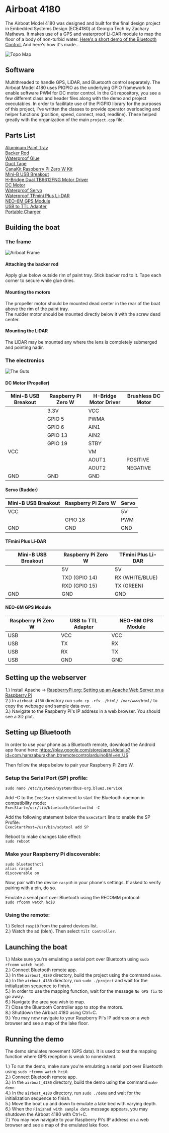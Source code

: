 # Airboat 4180
The Airboat Model 4180 was designed and built for the final design project in Embedded Systems Design (ECE4180) at Georgia Tech by Zachary Mathews. It makes use of a GPS and waterproof Li-DAR module to map the floor of a body of non-turbid water. [Here's a short demo of the Bluetooth Control.](https://youtu.be/RI1v7Tg6mDw) And here's how it's made...

![Topo Map](https://github.com/zachcmathews/airboat_4180/blob/master/documentation/map.png)

## Software
Multithreaded to handle GPS, LiDAR, and Bluetooth control separately. The Airboat Model 4180 uses PIGPIO as the underlying GPIO framework to enable software PWM for DC motor control. In the Git repository, you see a few different class and header files along with the demo and project executables. In order to facilitate use of the PIGPIO library for the purposes of this project, I've written the classes to provide operator overloading and helper functions (position, speed, connect, read, readline). These helped greatly with the organization of the main `project.cpp` file.

## Parts List
[Aluminum Paint Tray](https://www.walmart.com/ip/METAL-TRAY/17165827?wmlspartner=wlpa&selectedSellerId=0&wl13=3775&adid=22222222227016740642&wl0=&wl1=g&wl2=c&wl3=48112424552&wl4=pla-96451202432&wl5=9010937&wl6=&wl7=&wl8=&wl9=pla&wl10=8175035&wl11=local&wl12=17165827&veh=sem&gclid=CjwKCAiA8qLvBRAbEiwAE_ZzPfbbJKlvOlJf9ABkXKlE1sk-SRmC3CgY20eVEAUPCWGY1to3k5PSqBoCwb8QAvD_BwE)\
[Backer Rod](https://www.amazon.com/M-D-Building-Products-71480-20-Feet/dp/B000BQWOC0/ref=sr_1_2?keywords=1%2F2%22+backer+rod&qid=1576033121&sr=8-2)\
[Waterproof Glue](https://www.amazon.com/Gorilla-Clear-Contact-Adhesive-Waterproof/dp/B06WGSRM4Z/ref=sr_1_3?keywords=waterproof+glue&qid=1575601076&sr=8-3)\
[Duct Tape](https://www.amazon.com/Duck-Brand-241414-Single-Transparent/dp/B01F3H8M0E/ref=sr_1_13?keywords=clear+duct+tape&qid=1576035820&sr=8-13)\
[CanaKit Raspberry Pi Zero W Kit](https://www.amazon.com/gp/product/B072N3X39J/ref=ppx_yo_dt_b_asin_title_o08_s00?ie=UTF8&psc=1)\
[Mini-B USB Breakout](https://www.sparkfun.com/products/9966)\
[H-Bridge Dual TB6612FNG Motor Driver](https://www.sparkfun.com/products/14450)\
[DC Motor](https://www.amazon.com/gp/product/B00BG9K2VQ/ref=ppx_yo_dt_b_asin_title_o04_s00?ie=UTF8&psc=1)\
[Waterproof Servo](https://www.amazon.com/gp/product/B076CNKQX4/ref=ppx_yo_dt_b_asin_title_o00_s01?ie=UTF8&psc=1)\
[Waterproof TFmini Plus Li-DAR](https://www.amazon.com/gp/product/B07PWW3FWJ/ref=ppx_yo_dt_b_asin_title_o00_s00?ie=UTF8&psc=1)\
[NEO-6M GPS Module](https://www.amazon.com/gp/product/B01D1D0F5M/ref=ppx_yo_dt_b_asin_title_o04_s01?ie=UTF8&psc=1)\
[USB to TTL Adapter](https://www.amazon.com/gp/product/B075N82CDL/ref=ppx_yo_dt_b_asin_title_o01_s00?ie=UTF8&psc=1)\
[Portable Charger](https://www.amazon.com/Portable-RAVPower-22000mAh-External-Compatible/dp/B07YCC7MD2/ref=sr_1_1?keywords=2a+portable+charger+usb&qid=1576037773&sr=8-1)


## Building the boat

### The frame
![Airboat Frame](https://github.com/zachcmathews/airboat_4180/blob/master/documentation/frame.jpg)
#### Attaching the backer rod
Apply glue below outside rim of paint tray. Stick backer rod to it. Tape each corner to secure while glue dries.

#### Mounting the motors
The propeller motor should be mounted dead center in the rear of the boat above the rim of the paint tray.\
The rudder motor should be mounted directly below it with the screw dead center.

#### Mounting the LiDAR
The LiDAR may be mounted any where the lens is completely submerged and pointing nadir.

### The electronics
![The Guts](https://github.com/zachcmathews/airboat_4180/blob/master/documentation/electronics.jpg)

#### DC Motor (Propeller)
| Mini-B USB Breakout | Raspberry Pi Zero W | H-Bridge Motor Driver | Brushless DC Motor |
|---------------------|---------------------|-----------------------|--------------------|
|                     | 3.3V                | VCC                   |                    |
|                     | GPIO 5              | PWMA                  |                    |
|                     | GPIO 6              | AIN1                  |                    |
|                     | GPIO 13             | AIN2                  |                    |
|                     | GPIO 19             | STBY                  |                    |
| VCC                 |                     | VM                    |                    |
|                     |                     | AOUT1                 | POSITIVE           |
|                     |                     | AOUT2                 | NEGATIVE           |
| GND                 | GND                 | GND                   |                    |

#### Servo (Rudder)
| Mini-B USB Breakout | Raspberry Pi Zero W | Servo |
|---------------------|---------------------|-------|
| VCC                 |                     | 5V    |
|                     | GPIO 18             | PWM   |
| GND                 | GND                 | GND   |

#### TFmini Plus Li-DAR
| Mini-B USB Breakout | Raspberry Pi Zero W | TFmini Plus Li-DAR |
|---------------------|---------------------|--------------------|
|                     | 5V                  | 5V                 |
|                     | TXD (GPIO 14)       | RX (WHITE/BLUE)    |
|                     | RXD (GPIO 15)       | TX (GREEN)         |
| GND                 | GND                 | GND                |

#### NEO-6M GPS Module
| Raspberry Pi Zero W | USB to TTL Adapter | NEO-6M GPS Module |
|---------------------|--------------------|-------------------|
| USB                 | VCC                | VCC               |
| USB                 | TX                 | RX                |
| USB                 | RX                 | TX                |
| USB                 | GND                | GND               |


## Setting up the webserver
1.) Install Apache -> [RaspberryPi.org: Setting up an Apache Web Server on a Raspberry Pi](https://www.raspberrypi.org/documentation/remote-access/web-server/apache.md)\
2.) In `airboat_4180` directory run `sudo cp -rfv ./html/ /var/www/html/` to copy the webpage and sample data over.\
3.) Navigate to the Raspberry Pi's IP address in a web browser. You should see a 3D plot.


## Setting up Bluetooth
In order to use your phone as a Bluetooth remote, download the Android app found here: https://play.google.com/store/apps/details?id=com.hamzaburakhan.btremotecontrolarduino&hl=en_US

Then follow the steps below to pair your Raspberry Pi Zero W.

### Setup the Serial Port (SP) profile:
`sudo nano /etc/systemd/system/dbus-org.bluez.service`

Add -C to the `ExecStart` statement to start the Bluetooth daemon in compatibility mode:\
`ExecStart=/usr/lib/bluetooth/bluetoothd -C`

Add the following statement below the `ExecStart` line to enable the SP Profile:\
`ExecStartPost=/usr/bin/sdptool add SP`

Reboot to make changes take effect:\
`sudo reboot`

### Make your Raspberry Pi discoverable:
`sudo bluetoothctl`\
`alias raspi0`\
`discoverable on`

Now, pair with the device `raspi0` in your phone's settings. If asked to verify pairing with a pin, do so.

Emulate a serial port over Bluetooth using the RFCOMM protocol:\
`sudo rfcomm watch hci0`

### Using the remote:
1.) Select `raspi0` from the paired devices list.\
2.) Watch the ad (bleh). Then select `Tilt Controller`.


## Launching the boat
1.) Make sure you're emulating a serial port over Bluetooth using `sudo rfcomm watch hci0`.\
2.) Connect Bluetooth remote app.\
3.) In the `airboat_4180` directory, build the project using the command `make`.\
4.) In the `airboat_4180` directory, run `sudo ./project` and wait for the initialization sequence to finish.\
5.) In order to use the mapping function, wait for the message `No GPS fix` to go away.\
6.) Navigate the area you wish to map.\
7.) Close the Bluetooth Controller app to stop the motors.\
8.) Shutdown the Airboat 4180 using Ctrl+C.\
9.) You may now navigate to your Raspberry Pi's IP address on a web browser and see a map of the lake floor.

## Running the demo
The demo simulates movement (GPS data). It is used to test the mapping function where GPS reception is weak to nonexistent.

1.) To run the demo, make sure you're emulating a serial port over Bluetooth using `sudo rfcomm watch hci0`.\
2.) Connect Bluetooth remote app.\
3.) In the `airboat_4180` directory, build the demo using the command `make demo`.\
4.) In the `airboat_4180` directory, run `sudo ./demo` and wait for the initialization sequence to finish.\
5.) Move the boat up and down to emulate a lake bed with varying depth.\
6.) When the `Finished with sample data` message appears, you may shutdown the Airboat 4180 with Ctrl+C.\
7.) You may now navigate to your Raspberry Pi's IP address on a web browser and see a map of the emulated lake floor.

